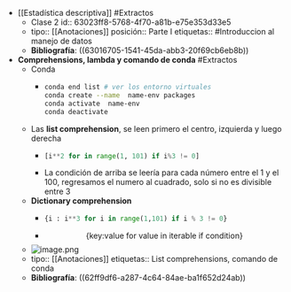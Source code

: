 - [[Estadística descriptiva]] #Extractos
	- Clase 2
	  id:: 63023ff8-5768-4f70-a81b-e75e353d33e5
	- tipo:: [[Anotaciones]]
	  posición:: Parte I
	  etiquetas:: #Introduccion al manejo de datos
	- **Bibliografía**: ((63016705-1541-45da-abb3-20f69cb6eb8b))
- **Comprehensions, lambda y comando de conda** #Extractos
	- Conda
		- ```bash
		  conda end list # ver los entorno virtuales
		  conda create --name  name-env packages
		  conda activate  name-env
		  conda deactivate
		  ```
	- Las **list comprehension**, se leen primero el centro, izquierda y luego derecha
		- ```python
		  [i**2 for in range(1, 101) if i%3 != 0]
		  ```
		- La condición de arriba se leería para cada número entre el 1 y el 100, regresamos el numero al cuadrado, solo si no es divisible entre 3
	- **Dictionary comprehension**
		- ```python
		  {i : i**3 for i in range(1,101) if i % 3 != 0} 
		  ```
		- $$\text{\{key:value for value in iterable if condition}\}$$
	- ![image.png](../assets/image_1661113404138_0.png)
	- tipo:: [[Anotaciones]]
	  etiquetas:: List comprehensions, comando de conda
	- **Bibliografía**: ((62ff9df6-a287-4c64-84ae-ba1f652d24ab))